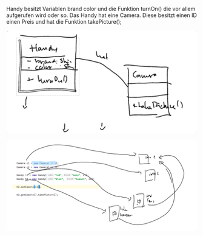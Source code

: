 Handy besitzt Variablen brand color und die Funktion turnOn() die vor allem aufgerufen wird oder so. 
Das Handy hat eine Camera. Diese besitzt einen ID einen Preis und hat die Funktion takePicture();

![](.readme_images/2032a0f6.png)

![](.readme_images/b0458af8.png)